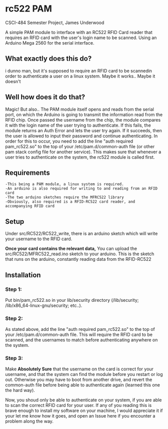 # rc522 PAM
CSCI-484 Semester Project, James Underwood

A simple PAM module to interface with an RC522 RFID Card reader that requires an RFID card with the user's login name to be scanned.
Using an Arduino Mega 2560 for the serial interface.

## What exactly does this do?
i dunno man, but it's supposed to require an RFID card to be scannedin order to authenticate a user on a linux system.
Maybe it works.. Maybe it doesn't

## Well how does it do that?
Magic!
But also.. 
The PAM module itself opens and reads from the serial port, 
on which the Arduino is going to transmit the information read from the RFID chip. 
Once passed the username from the chip, 
the module compares it with the login name of the user trying to authenticate. 
If this fails, the module returns an Auth Error and lets the user try again. If it succeeds, 
then the user is allowed to input their password and continue  authenticating.
In order for this to occur, you need to add the line "auth required pam_rc522.so" 
to the top of your /etc/pam.d/common-auth file 
(or other pam stack config file for another service). 
This makes sure that whenever a user tries to authenticate on the system, 
the rc522 module is called first.

## Requirements
    -This being a PAM module, a linux system is required.
    -An arduino is also required for writing to and reading from an RFID card
    -The two arduino sketches require the MFRC522 library
    -Obviously, also required is a RFID-RC522 card reader, and accompanying RFID card

## Setup
Under src/RC522/RC522_write, there is an arduino sketch which will write your username to the RFID card. 

**Once your card contains the relevant data,**
You can upload the src/RC522/MFRC522_read.ino sketch to your arduino. 
This is the sketch that runs on the arduino, constantly reading data from the RFID-RC522

## Installation
### Step 1:
Put bin/pam_rc522.so in your lib/security directory
    (/lib/security; /lib/x86_64-linux-gnu/security; etc..).
### Step 2:
As stated above, add the line "auth required pam_rc522.so" to the top of your /etc/pam.d/common-auth file.
This will require the RFID card to be scanned, and the usernames to match before authenticating anywhere on the system.
### Step 3:
Make **Absolutely Sure** that the username on the card is correct for your username, 
and that the system can find the module before you restart or log out. 
Otherwise you may have to boot from another drive, 
and revert the common-auth file before being able to authenticate again 
(learned this one the hard way).


Now, you shoud only be able to authenticate on your system, if you are able to scan the correct RFID card for your user.
If any of you reading this is brave enough to install my software on your machine, 
I would appreciate it if your let me know how it goes, 
and open an Issue here if you encounter a problem along the way.
